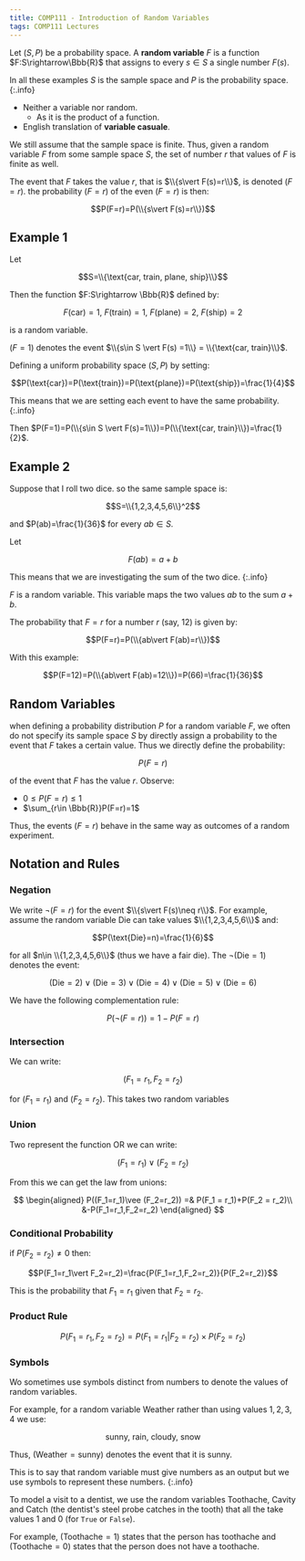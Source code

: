 ```yaml
---
title: COMP111 - Introduction of Random Variables
tags: COMP111 Lectures
---
```

Let $(S,P)$ be a probability space. A **random variable** $F$ is a function $F:S\rightarrow\Bbb{R}$ that assigns to every $s\in S$ a single number $F(s)$. 

In all these examples $S$ is the sample space and $P$ is the probability space.
{:.info}

* Neither a variable nor random.
	* As it is the product of a function.
* English translation of **variable casuale**.

We still assume that the sample space is finite. Thus, given a random variable $F$ from some sample space $S$, the set of number $r$ that values of $F$ is finite as well.

The event that $F$ takes the value $r$, that is $\\{s\vert F(s)=r\\}$, is denoted $(F=r)$. the probability $(F=r)$ of the even $(F=r)$ is then:

$$P(F=r)=P(\\{s\vert F(s)=r\\})$$

## Example 1
Let

$$S=\\{\text{car, train, plane, ship}\\}$$

Then the function $F:S\rightarrow \Bbb{R}$ defined by:

$$F(\text{car})=1,\ F(\text{train})=1,\ F(\text{plane})=2,\ F(\text{ship})=2$$

is a random variable.

$(F=1)$ denotes the event $\\{s\in S \vert F(s) =1\\} = \\{\text{car, train}\\}$.

Defining a uniform probability space $(S,P)$ by setting:

$$P(\text{car})=P(\text{train})=P(\text{plane})=P(\text{ship})=\frac{1}{4}$$

This means that we are setting each event to have the same probability.
{:.info}

Then $P(F=1)=P(\\{s\in S \vert F(s)=1\\})=P(\\{\text{car, train}\\})=\frac{1}{2}$.

## Example 2
Suppose that I roll two dice. so the same sample space is:

$$S=\\{1,2,3,4,5,6\\}^2$$

and $P(ab)=\frac{1}{36}$ for every $ab\in S$.

Let 

$$F(ab) = a+b$$

This means that we are investigating the sum of the two dice.
{:.info}

$F$ is a random variable. This variable maps the two values $ab$ to the sum $a+b$. 

The probability that $F=r$ for a number $r$ (say, 12) is given by:

$$P(F=r)=P(\\{ab\vert F(ab)=r\\})$$

With this example:

 $$P(F=12)=P(\\{ab\vert F(ab)=12\\})=P(66)=\frac{1}{36}$$
 
## Random Variables
when defining a probability distribution $P$ for a random variable $F$, we often do not specify its sample space $S$ by directly assign a probability to the event that $F$ takes a certain value. Thus we directly define the probability:

$$P(F=r)$$

of the event that $F$ has the value $r$. Observe:

* $0\leq P(F=r)\leq 1$
* $\sum_{r\in \Bbb{R}}P(F=r)=1$

Thus, the events $(F=r)$ behave in the same way as outcomes of a random experiment.

## Notation and Rules
### Negation
We write $\neg(F=r)$ for the event $\\{s\vert F(s)\neq r\\}$. For example, assume the random variable $\text{Die}$ can take values $\\{1,2,3,4,5,6\\}$ and:

$$P(\text{Die}=n)=\frac{1}{6}$$

for all $n\in \\{1,2,3,4,5,6\\}$ (thus we have a fair die). The $\neg(\text{Die}=1)$ denotes the event:

$$(\text{Die}=2)\vee (\text{Die}=3)\vee (\text{Die}=4)\vee (\text{Die}=5)\vee (\text{Die}=6)$$

We have the following complementation rule:

$$P(\neg(F=r))=1-P(F=r)$$

### Intersection
We can write:

$$(F_1=r_1,F_2=r_2)$$

for $(F_1=r_1)$ and $(F_2=r_2)$. This takes two random variables

### Union
Two represent the function OR we can write:

$$(F_1=r_1)\vee(F_2=r_2)$$

From this we can get the law from unions:

$$
\begin{aligned}
P((F_1=r_1)\vee (F_2=r_2)) =& P(F_1 = r_1)+P(F_2 = r_2)\\
&-P(F_1=r_1,F_2=r_2)
\end{aligned}
$$

### Conditional Probability
if $P(F_2=r_2)\neq0$ then:

$$P(F_1=r_1\vert F_2=r_2)=\frac{P(F_1=r_1,F_2=r_2)}{P(F_2=r_2)}$$

This is the probability that $F_1=r_1$ given that $F_2=r_2$.

### Product Rule
$$P(F_1=r_1,F_2=r_2)=P(F_1=r_1\vert F_2=r_2)\times P(F_2=r_2)$$

### Symbols
Wo sometimes use symbols distinct from numbers to denote the values of random variables.

For example, for a random variable $\text{Weather}$ rather than using values $1,2,3,4$ we use:

$$\text{sunny, rain, cloudy, snow}$$

Thus, $(\text{Weather}=\text{sunny})$ denotes the event that it is sunny.

This is to say that random variable must give numbers as an output but we use symbols to represent these numbers.
{:.info}

To model a visit  to a dentist, we use the random variables $\text{Toothache, Cavity}$ and $\text{Catch}$ (the dentist's steel probe catches in the tooth) that all the take values 1 and 0 (for `True` or `False`). 

For example, ($\text{Toothache}=1$) states that the person has toothache and ($\text{Toothache}=0$) states that the person does not have a toothache.